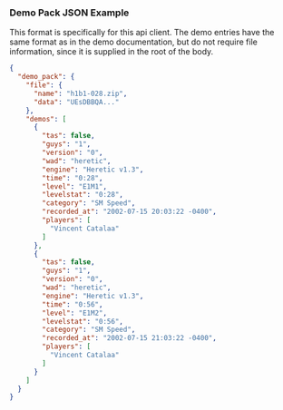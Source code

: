 ### Demo Pack JSON Example
This format is specifically for this api client. The demo entries have the same format as in the demo documentation, but do not require file information, since it is supplied in the root of the body.
```json
{
  "demo_pack": {
    "file": {
      "name": "h1b1-028.zip",
      "data": "UEsDBBQA..."
    },
    "demos": [
      {
        "tas": false,
        "guys": "1",
        "version": "0",
        "wad": "heretic",
        "engine": "Heretic v1.3",
        "time": "0:28",
        "level": "E1M1",
        "levelstat": "0:28",
        "category": "SM Speed",
        "recorded_at": "2002-07-15 20:03:22 -0400",
        "players": [
          "Vincent Catalaa"
        ]
      },
      {
        "tas": false,
        "guys": "1",
        "version": "0",
        "wad": "heretic",
        "engine": "Heretic v1.3",
        "time": "0:56",
        "level": "E1M2",
        "levelstat": "0:56",
        "category": "SM Speed",
        "recorded_at": "2002-07-15 21:03:22 -0400",
        "players": [
          "Vincent Catalaa"
        ]
      }
    ]
  }
}
```
